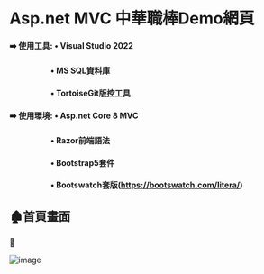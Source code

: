# Asp.net MVC 中華職棒Demo網頁
#### ➡️ 使用工具: • Visual Studio 2022 
#### &nbsp;&nbsp;&nbsp;&nbsp;&nbsp;&nbsp;&nbsp;&nbsp;&nbsp;&nbsp;&nbsp;&nbsp;&nbsp;&nbsp;&nbsp;&nbsp;&nbsp;&nbsp;&nbsp;&nbsp;&nbsp; • MS SQL資料庫
#### &nbsp;&nbsp;&nbsp;&nbsp;&nbsp;&nbsp;&nbsp;&nbsp;&nbsp;&nbsp;&nbsp;&nbsp;&nbsp;&nbsp;&nbsp;&nbsp;&nbsp;&nbsp;&nbsp;&nbsp;&nbsp; • TortoiseGit版控工具

#### ➡️ 使用環境: • Asp.net Core 8 MVC 
#### &nbsp;&nbsp;&nbsp;&nbsp;&nbsp;&nbsp;&nbsp;&nbsp;&nbsp;&nbsp;&nbsp;&nbsp;&nbsp;&nbsp;&nbsp;&nbsp;&nbsp;&nbsp;&nbsp;&nbsp;&nbsp; • Razor前端語法
#### &nbsp;&nbsp;&nbsp;&nbsp;&nbsp;&nbsp;&nbsp;&nbsp;&nbsp;&nbsp;&nbsp;&nbsp;&nbsp;&nbsp;&nbsp;&nbsp;&nbsp;&nbsp;&nbsp;&nbsp;&nbsp; • Bootstrap5套件 
#### &nbsp;&nbsp;&nbsp;&nbsp;&nbsp;&nbsp;&nbsp;&nbsp;&nbsp;&nbsp;&nbsp;&nbsp;&nbsp;&nbsp;&nbsp;&nbsp;&nbsp;&nbsp;&nbsp;&nbsp;&nbsp; • Bootswatch套版(https://bootswatch.com/litera/)

## 🏚️首頁畫面
🔽

![image](首頁.PNG)
